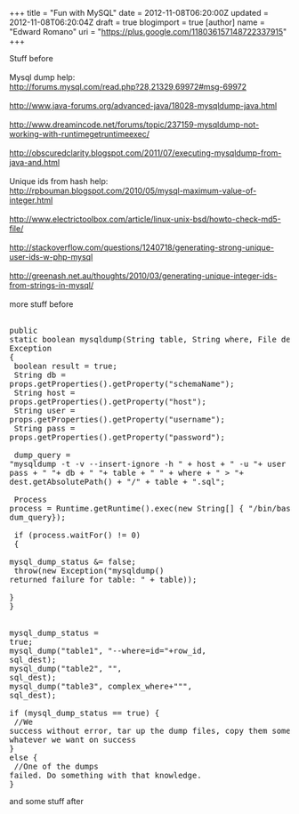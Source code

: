 +++
title = "Fun with MySQL"
date = 2012-11-08T06:20:00Z
updated = 2012-11-08T06:20:04Z
draft = true
blogimport = true 
[author]
	name = "Edward Romano"
	uri = "https://plus.google.com/118036157148722337915"
+++

Stuff before<br /><br />Mysql dump help:<br />http://forums.mysql.com/read.php?28,21329,69972#msg-69972<br /><br />http://www.java-forums.org/advanced-java/18028-mysqldump-java.html<br /><br />http://www.dreamincode.net/forums/topic/237159-mysqldump-not-working-with-runtimegetruntimeexec/<br /><br />http://obscuredclarity.blogspot.com/2011/07/executing-mysqldump-from-java-and.html<br /><br />Unique ids from hash help:<br />http://rpbouman.blogspot.com/2010/05/mysql-maximum-value-of-integer.html<br /><br />http://www.electrictoolbox.com/article/linux-unix-bsd/howto-check-md5-file/<br /><br />http://stackoverflow.com/questions/1240718/generating-strong-unique-user-ids-w-php-mysql<br /><br />http://greenash.net.au/thoughts/2010/03/generating-unique-integer-ids-from-strings-in-mysql/<br /><br />more stuff before <br /><br /><pre class="brush:bash" name="code" width="100%">public static boolean mysqldump(String table, String where, File dest) throws Exception <br />{<br /> boolean result = true;<br /> String db = props.getProperties().getProperty("schemaName");<br /> String host = props.getProperties().getProperty("host");<br /> String user = props.getProperties().getProperty("username");<br /> String pass = props.getProperties().getProperty("password");<br /><br /> dump_query = "mysqldump -t -v --insert-ignore -h " + host + " -u "+ user + " -p"+ pass + " "+ db + " "+ table + " " + where + " &gt; "+ dest.getAbsolutePath() + "/" + table + ".sql";<br /><br /> Process process = Runtime.getRuntime().exec(new String[] { "/bin/bash", "-c", dum_query});<br /><br /> if (process.waitFor() != 0)<br /> {<br />  mysql_dump_status &amp;= false;<br />  throw(new Exception("mysqldump() returned failure for table: " + table));<br /> }<br />}<br /><br /><br />mysql_dump_status = true;<br />mysql_dump("table1", "--where=id="+row_id, sql_dest);<br />mysql_dump("table2", "", sql_dest);<br />mysql_dump("table3", complex_where+"\"", sql_dest);<br /><br />if (mysql_dump_status == true) {<br /> //We success without error, tar up the dump files, copy them somewhere, or do whatever we want on success<br />}<br />else {<br /> //One of the dumps failed. Do something with that knowledge. <br />}<br /></pre>and some stuff after 
